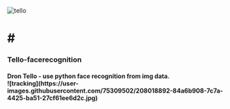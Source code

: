 ﻿![tello](https://user-images.githubusercontent.com/75309502/208018549-84e05142-e34a-4741-b7f2-125fa16c565e.jpeg)
# # <h3>Tello-facerecognition
<h4> Dron Tello - use python face recognition from img data.<br>
![tracking](https://user-images.githubusercontent.com/75309502/208018892-84a6b908-7c7a-4425-ba51-27cf61ee6d2c.jpg)

